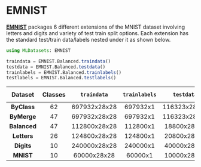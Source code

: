 # EMNIST

[**EMNIST**](https://www.nist.gov/itl/products-and-services/emnist-dataset) packages 6 different extensions of the MNIST dataset involving letters and digits and variety of test train split options. Each extension has the standard test/train data/labels nested under it as shown below.

```julia
using MLDatasets: EMNIST

traindata = EMNIST.Balanced.traindata()
testdata = EMNIST.Balanced.testdata()
trainlabels = EMNIST.Balanced.trainlabels()
testlabels = EMNIST.Balanced.testlabels()
```

Dataset | Classes | `traindata` | `trainlabels` | `testdata` | `testlabels` | `balanced classes`
:------:|:-------:|:-------------:|:-------------:|:------------:|:------------:|:------------:
**ByClass** | 62 | 697932x28x28 | 697932x1 | 116323x28x28 | 116323x1 | no
**ByMerge** | 47 | 697932x28x28 | 697932x1 | 116323x28x28 | 116323x1 | no
**Balanced** | 47 | 112800x28x28 | 112800x1 | 18800x28x28 | 18800x1 | yes
**Letters** | 26 | 124800x28x28 | 124800x1 | 20800x28x28 | 208000x1 | yes
**Digits** | 10 | 240000x28x28 | 240000x1 | 40000x28x28 | 40000x1 | yes
**MNIST** | 10 | 60000x28x28 | 60000x1 | 10000x28x28 | 10000x1 | yes
